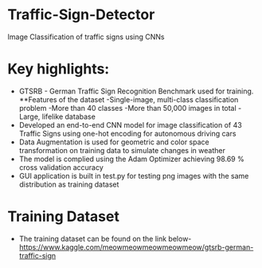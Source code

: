 # Traffic-Sign-Detector
Image Classification of traffic signs using CNNs

# Key highlights:
* GTSRB - German Traffic Sign Recognition Benchmark used for training.
    **Features of the dataset
      -Single-image, multi-class classification problem
      -More than 40 classes
      -More than 50,000 images in total
      -Large, lifelike database
* Developed an end-to-end CNN model for image classification of 43 Traffic Signs using one-hot encoding for autonomous driving cars
* Data Augmentation is used for geometric and color space transformation on training data to simulate changes in weather
* The model is complied using the Adam Optimizer achieving 98.69 % cross validation accuracy 
* GUI application is built in test.py for testing png images with the same distribution as training dataset

# Training Dataset
* The training dataset can be found on the link below-
https://www.kaggle.com/meowmeowmeowmeowmeow/gtsrb-german-traffic-sign
